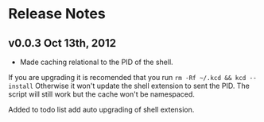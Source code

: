 Release Notes
=============

## v0.0.3 Oct 13th, 2012
* Made caching relational to the PID of the shell.

If you are upgrading it is recomended that you run `rm -Rf ~/.kcd && kcd --install`
Otherwise it won't update the shell extension to sent the PID. The script will still work but the cache won't be namespaced.

Added to todo list add auto upgrading of shell extension.
